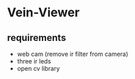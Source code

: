 # Vein-Viewer
## requirements

- web cam (remove ir filter from camera)
- three ir leds
- open cv library 

